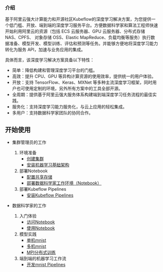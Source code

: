 ### 介绍

基于阿里云强大计算能力和开源社区Kubeflow的深度学习解决方案，为您提供一个低门槛、开放、端到端的深度学习服务平台。方便数据科学家和算法工程师快速开始利用阿里云的资源（包括 ECS 云服务器、GPU 云服务器、分布式存储NAS、CPFS、 对象存储 OSS、Elastic MapReduce、负载均衡等服务）执行数据准备、模型开发、模型训练、评估和预测等任务。并能够方便地将深度学习能力转化为服务 API，加速与业务应用的集成。

具体而言，该深度学习解决方案具备以下特性：

-   简单：降低构建和管理深度学习平台的门槛。
-   高效：提升 CPU、GPU 等异构计算资源的使用效率，提供统一的用户体验。
-   开放：支持 TensorFlow、Keras、MXNet 等多种主流深度学习框架，同时用户也可使用定制的环境，另外所有方案中的工具全部开源。
-   全周期：提供基于阿里云强大服务体系构建端到端深度学习任务流程的最佳实践。
-   服务化：支持深度学习能力服务化，与云上应用的轻松集成。
-   多用户：支持数据科学家团队的协同合作。


## 开始使用

* 集群管理员的工作
	1.  环境准备
		* [创建集群](docs/setup/CREATE_CLUSTER.md)
		* [安装机器学习基础架构](docs/setup/INSTALL_ARENA.md)
	2. 部署Notebook
		* [配置共享存储](docs/setup/SETUP_USER_STORAGE.md)
		* [部署数据科学家工作环境（Notebook）](docs/setup/SETUP_NOTEBOOK.md)
	3. 部署Kubeflow Pipelines
		* [安装Kubeflow Pipelines](https://github.com/AliyunContainerService/kubeflow-aliyun/blob/master/README.md)


* 数据科学家的工作
	1.  入门体验
		* [访问Notebook](docs/guide/ACCESS_NOTEBOOK.md)
		* [使用Notebook](docs/guide/USE_NOTEBOOK.md)
	2.  模型实践
		* [单机mnist](demo/1-start-with-mnist.ipynb)
		* [多机mnist](demo/2-distributed-mnist.ipynb)
		* [MPI分布式训练](demo8/3-submit-mpi.ipynb)
	3.  端到端的机器学习工作流
		* [开发mnist Pipelines](docs/guide/1_AUTHOR_PIPELINES.md)
